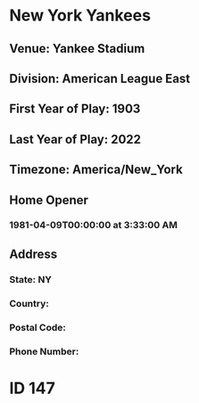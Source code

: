 # New York Yankees
## Venue: Yankee Stadium
## Division: American League East
## First Year of Play: 1903
## Last Year of Play: 2022
## Timezone: America/New_York
## Home Opener
### 1981-04-09T00:00:00 at 3:33:00 AM
## Address
### 
### State: NY
### Country: 
### Postal Code: 
### Phone Number: 
# ID 147